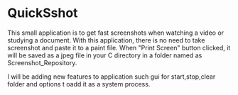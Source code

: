 # QuickSshot
This small application is to get fast screenshots when watching a video or studying a document. With this application, there is no need to take screenshot and paste it to a paint file. When "Print Screen" button clicked, it will be saved as a jpeg file in your C directory in a folder named as Screenshot_Repository.

I will be adding new features to application such gui for start,stop,clear folder and options t oadd it as a system process.
